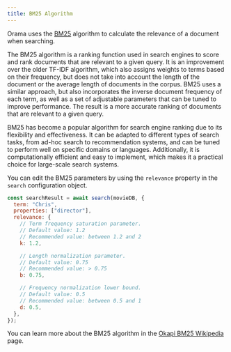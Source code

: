 ```yaml
---
title: BM25 Algorithm
---
```


Orama uses the [BM25](https://en.wikipedia.org/wiki/Okapi_BM25) algorithm to calculate the relevance of a document when searching.

The BM25 algorithm is a ranking function used in search engines to score and rank documents that are relevant to a given query. It is an improvement over the older TF-IDF algorithm, which also assigns weights to terms based on their frequency, but does not take into account the length of the document or the average length of documents in the corpus. BM25 uses a similar approach, but also incorporates the inverse document frequency of each term, as well as a set of adjustable parameters that can be tuned to improve performance. The result is a more accurate ranking of documents that are relevant to a given query.

BM25 has become a popular algorithm for search engine ranking due to its flexibility and effectiveness. It can be adapted to different types of search tasks, from ad-hoc search to recommendation systems, and can be tuned to perform well on specific domains or languages. Additionally, it is computationally efficient and easy to implement, which makes it a practical choice for large-scale search systems.

You can edit the BM25 parameters by using the `relevance` property in the `search`
configuration object.

```javascript copy
const searchResult = await search(movieDB, {
  term: "Chris",
  properties: ["director"],
  relevance: {
    // Term frequency saturation parameter.
    // Default value: 1.2
    // Recommended value: between 1.2 and 2
    k: 1.2,

    // Length normalization parameter.
    // Default value: 0.75
    // Recommended value: > 0.75
    b: 0.75,

    // Frequency normalization lower bound.
    // Default value: 0.5
    // Recommended value: between 0.5 and 1
    d: 0.5,
  },
});
```

You can learn more about the BM25 algorithm in the [Okapi BM25 Wikipedia](https://en.wikipedia.org/wiki/Okapi_BM25) page.
